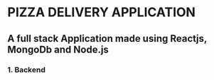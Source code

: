 # PIZZA DELIVERY APPLICATION

## A full stack Application made using Reactjs, MongoDb and Node.js

### 1. Backend
